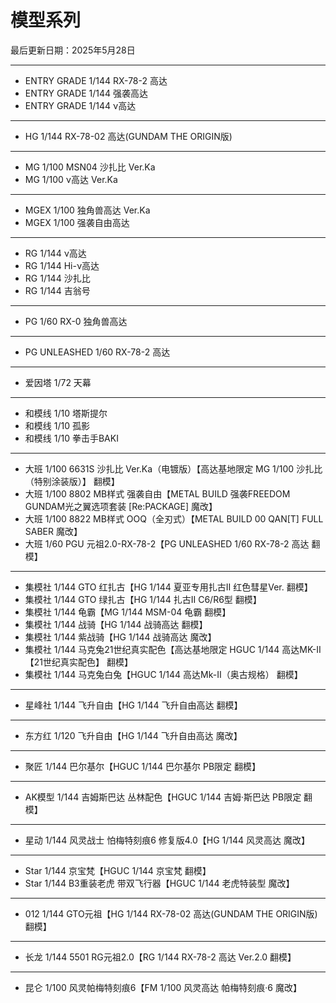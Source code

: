 # 模型系列

最后更新日期：2025年5月28日

---

- ENTRY GRADE 1/144 RX-78-2 高达
- ENTRY GRADE 1/144 强袭高达
- ENTRY GRADE 1/144 ν高达

---

- HG 1/144 RX-78-02 高达(GUNDAM THE ORIGIN版)

---

- MG 1/100 MSN04 沙扎比 Ver.Ka
- MG 1/100 ν高达 Ver.Ka

---

- MGEX 1/100 独角兽高达 Ver.Ka
- MGEX 1/100 强袭自由高达

---

- RG 1/144 ν高达
- RG 1/144 Hi-ν高达
- RG 1/144 沙扎比
- RG 1/144 吉翁号

---

- PG 1/60 RX-0 独角兽高达

---

- PG UNLEASHED 1/60 RX-78-2 高达

---

- 爱因塔 1/72 天幕

---

- 和模线 1/10 塔斯提尔
- 和模线 1/10 孤影
- 和模线 1/10 拳击手BAKI

---

- 大班 1/100 6631S 沙扎比 Ver.Ka（电镀版）【高达基地限定 MG 1/100 沙扎比（特别涂装版）】 翻模】
- 大班 1/100 8802 MB样式 强袭自由【METAL BUILD 强袭FREEDOM GUNDAM光之翼选项套装 [Re:PACKAGE] 魔改】
- 大班 1/100 8822 MB样式 OOQ（全刃式）【METAL BUILD 00 QAN[T] FULL SABER 魔改】
- 大班 1/60 PGU 元祖2.0-RX-78-2【PG UNLEASHED 1/60 RX-78-2 高达 翻模】

---

- 集模社 1/144 GTO 红扎古【HG 1/144 夏亚专用扎古II 红色彗星Ver. 翻模】
- 集模社 1/144 GTO 绿扎古【HG 1/144 扎古II C6/R6型 翻模】
- 集模社 1/144 龟霸【MG 1/144 MSM-04 龟霸 翻模】
- 集模社 1/144 战骑【HG 1/144 战骑高达 翻模】
- 集模社 1/144 紫战骑【HG 1/144 战骑高达 魔改】
- 集模社 1/144 马克兔21世纪真实配色【高达基地限定 HGUC 1/144 高达MK-II 【21世纪真实配色】 翻模】
- 集模社 1/144 马克兔白兔【HGUC 1/144 高达Mk-Ⅱ（奥古规格） 翻模】

---

- 星峰社 1/144 飞升自由【HG 1/144 飞升自由高达 翻模】

---

- 东方红 1/120 飞升自由【HG 1/144 飞升自由高达 魔改】

---

- 聚匠 1/144 巴尔基尔【HGUC 1/144 巴尔基尔 PB限定 翻模】

---

- AK模型 1/144 吉姆斯巴达 丛林配色【HGUC 1/144 吉姆·斯巴达 PB限定 翻模】

---

- 星动 1/144 风灵战士 怕梅特刻痕6 修复版4.0【HG 1/144 风灵高达 魔改】

---

- Star 1/144 京宝梵【HGUC 1/144 京宝梵 翻模】
- Star 1/144 B3重装老虎 带双飞行器【HGUC 1/144 老虎特装型 魔改】

---

- 012 1/144 GTO元祖【HG 1/144 RX-78-02 高达(GUNDAM THE ORIGIN版) 翻模】

---

- 长龙 1/144 5501 RG元祖2.0【RG 1/144 RX-78-2 高达 Ver.2.0 翻模】

---

- 昆仑 1/100 风灵帕梅特刻痕6【FM 1/100 风灵高达 帕梅特刻痕·6 魔改】
